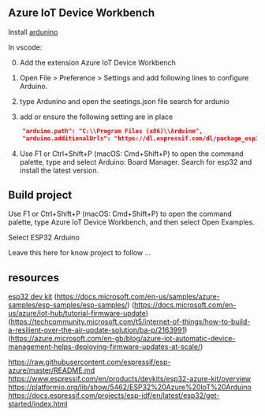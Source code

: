 



##  Azure IoT Device Workbench

Install  [ardunino](https://www.arduino.cc/en/Main/Software)


In vscode:

0. Add the extension Azure IoT Device Workbench

1. Open File > Preference > Settings and add following lines to configure Arduino.
2. type Ardunino and open the seetings.json file search for ardunio
3. add  or ensure the following setting are in place

```json
    "arduino.path": "C:\\Program Files (x86)\\Arduino",
    "arduino.additionalUrls": "https://dl.espressif.com/dl/package_esp32_index.json"
```

4. Use F1 or Ctrl+Shift+P (macOS: Cmd+Shift+P) to open the command palette, type and select Arduino: Board Manager. Search for esp32 and install the latest version.




## Build project

Use F1 or Ctrl+Shift+P (macOS: Cmd+Shift+P) to open the command palette, type Azure IoT Device Workbench, and then select Open Examples.

Select ESP32 Arduino


Leave this here for know project to follow ...

## resources

[esp32 dev kit](https://docs.microsoft.com/en-us/samples/azure-samples/esp32-iot-devkit-get-started/sample/)
(https://docs.microsoft.com/en-us/samples/azure-samples/esp-samples/esp-samples/)
(https://docs.microsoft.com/en-us/azure/iot-hub/tutorial-firmware-update)
(https://techcommunity.microsoft.com/t5/internet-of-things/how-to-build-a-resilient-over-the-air-update-solution/ba-p/2163991)
(https://azure.microsoft.com/en-gb/blog/azure-iot-automatic-device-management-helps-deploying-firmware-updates-at-scale/)

https://raw.githubusercontent.com/espressif/esp-azure/master/README.md
https://www.espressif.com/en/products/devkits/esp32-azure-kit/overview
https://platformio.org/lib/show/5462/ESP32%20Azure%20IoT%20Arduino
https://docs.espressif.com/projects/esp-idf/en/latest/esp32/get-started/index.html
